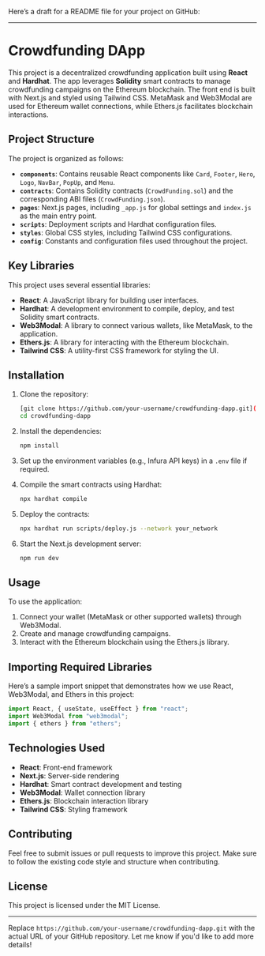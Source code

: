 Here’s a draft for a README file for your project on GitHub:

---

# Crowdfunding DApp

This project is a decentralized crowdfunding application built using **React** and **Hardhat**. The app leverages **Solidity** smart contracts to manage crowdfunding campaigns on the Ethereum blockchain. The front end is built with Next.js and styled using Tailwind CSS. MetaMask and Web3Modal are used for Ethereum wallet connections, while Ethers.js facilitates blockchain interactions.

## Project Structure

The project is organized as follows:

- **`components`**: Contains reusable React components like `Card`, `Footer`, `Hero`, `Logo`, `NavBar`, `PopUp`, and `Menu`.
- **`contracts`**: Contains Solidity contracts (`CrowdFunding.sol`) and the corresponding ABI files (`CrowdFunding.json`).
- **`pages`**: Next.js pages, including `_app.js` for global settings and `index.js` as the main entry point.
- **`scripts`**: Deployment scripts and Hardhat configuration files.
- **`styles`**: Global CSS styles, including Tailwind CSS configurations.
- **`config`**: Constants and configuration files used throughout the project.

## Key Libraries

This project uses several essential libraries:

- **React**: A JavaScript library for building user interfaces.
- **Hardhat**: A development environment to compile, deploy, and test Solidity smart contracts.
- **Web3Modal**: A library to connect various wallets, like MetaMask, to the application.
- **Ethers.js**: A library for interacting with the Ethereum blockchain.
- **Tailwind CSS**: A utility-first CSS framework for styling the UI.

## Installation

1. Clone the repository:

   ```bash
   [git clone https://github.com/your-username/crowdfunding-dapp.git](https://github.com/jakubpodz/Hackathon-crowdfunding/tree/main)
   cd crowdfunding-dapp
   ```

2. Install the dependencies:

   ```bash
   npm install
   ```

3. Set up the environment variables (e.g., Infura API keys) in a `.env` file if required.

4. Compile the smart contracts using Hardhat:

   ```bash
   npx hardhat compile
   ```

5. Deploy the contracts:

   ```bash
   npx hardhat run scripts/deploy.js --network your_network
   ```

6. Start the Next.js development server:

   ```bash
   npm run dev
   ```

## Usage

To use the application:

1. Connect your wallet (MetaMask or other supported wallets) through Web3Modal.
2. Create and manage crowdfunding campaigns.
3. Interact with the Ethereum blockchain using the Ethers.js library.

## Importing Required Libraries

Here’s a sample import snippet that demonstrates how we use React, Web3Modal, and Ethers in this project:

```javascript
import React, { useState, useEffect } from "react";
import Web3Modal from "web3modal";
import { ethers } from "ethers";
```

## Technologies Used

- **React**: Front-end framework
- **Next.js**: Server-side rendering
- **Hardhat**: Smart contract development and testing
- **Web3Modal**: Wallet connection library
- **Ethers.js**: Blockchain interaction library
- **Tailwind CSS**: Styling framework

## Contributing

Feel free to submit issues or pull requests to improve this project. Make sure to follow the existing code style and structure when contributing.

## License

This project is licensed under the MIT License.

---

Replace `https://github.com/your-username/crowdfunding-dapp.git` with the actual URL of your GitHub repository. Let me know if you'd like to add more details!

